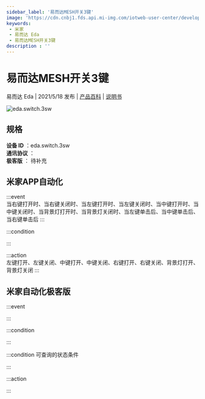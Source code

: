 ```yaml
---
sidebar_label: '易而达MESH开关3键'
image: 'https://cdn.cnbj1.fds.api.mi-img.com/iotweb-user-center/developer_16790712699775TxVUu0J.png?GalaxyAccessKeyId=AKVGLQWBOVIRQ3XLEW&Expires=9223372036854775807&Signature=ZY/APk8gtEpmHyBcfyqjdnQEuOA='
keywords: 
 - 米家
 - 易而达 Eda
 - 易而达MESH开关3键
description : ''
---
```

# 易而达MESH开关3键

易而达 Eda | 2021/5/18 发布 | [产品百科](https://home.mi.com/webapp/content/baike/product/index.html?model=eda.switch.3sw/) | [说明书](https://home.mi.com/views/introduction.html?model=eda.switch.3sw&region=cn)

![eda.switch.3sw](https://cdn.cnbj1.fds.api.mi-img.com/iotweb-user-center/developer_16790712699775TxVUu0J.png?GalaxyAccessKeyId=AKVGLQWBOVIRQ3XLEW&Expires=9223372036854775807&Signature=ZY/APk8gtEpmHyBcfyqjdnQEuOA=)

## 规格  
> 
**设备 ID** ：eda.switch.3sw  
**通讯协议** ：  
**极客版**  ： 待补充 


## 米家APP自动化  

:::event  
当右键打开时、当右键关闭时、当左键打开时、当左键关闭时、当中键打开时、当中键关闭时、当背景灯打开时、当背景灯关闭时、当左键单击后、当中键单击后、当右键单击后
:::

:::condition  

:::

:::action   
左键打开、左键关闭、中键打开、中键关闭、右键打开、右键关闭、背景灯打开、背景灯关闭
:::

## 米家自动化极客版  

:::event  

:::

:::condition  

:::

:::condition 可查询的状态条件  

:::

:::action  

:::

        
